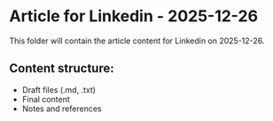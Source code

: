 # Article for Linkedin - 2025-12-26

This folder will contain the article content for Linkedin on 2025-12-26.

## Content structure:
- Draft files (.md, .txt)
- Final content
- Notes and references
